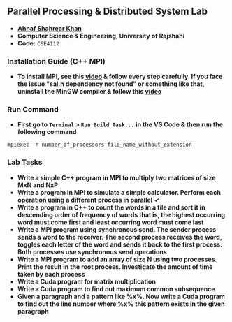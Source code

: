 ## Parallel Processing & Distributed System Lab
- **[Ahnaf Shahrear Khan](https://github.com/ahnafshahrear)**
- **Computer Science & Engineering, University of Rajshahi**
- **Code:** `CSE4112`

### Installation Guide (C++ MPI)
- **To install MPI, see this [video](https://www.youtube.com/watch?v=bkfCrj-rBjU) & follow every step carefully. If you face the issue "sal.h dependency not found" or something like that, uninstall the MinGW compiler & follow this [video](https://www.youtube.com/watch?v=_-O94qsnOLk)**


### Run Command 
- **First go to `Terminal` > `Run Build Task...` in the VS Code & then run the following command**
```
mpiexec -n number_of_processors file_name_without_extension
```

### Lab Tasks
- **Write a simple C++ program in MPI to multiply two matrices of size MxN and NxP**
- **Write a program in MPI to simulate a simple calculator. Perform each operation using a different process in parallel ✓**
- **Write a program in C++ to count the words in a file and sort it in descending order of frequency of words that is, the highest occurring word must come first and least occurring word must come last**
- **Write a MPI program using synchronous send. The sender process sends a word to the receiver. The second process receives the word, toggles each letter of the word and sends it back to the first process. Both processes use synchronous send operations**
- **Write a MPI program to add an array of size N using two processes. Print the result in the root process. Investigate the amount of time taken by each process**
- **Write a Cuda program for matrix multiplication**
- **Write a Cuda program to find out maximum common subsequence**
- **Given a paragraph and a pattern like %x%. Now write a Cuda program to find out the line number where %x% this pattern exists in the given paragraph**
